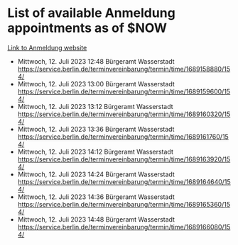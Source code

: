 # List of available Anmeldung appointments as of $NOW
[Link to Anmeldung website](https://service.berlin.de/terminvereinbarung/termin/tag.php?termin=1&anliegen[]=120686&dienstleisterlist=122210,122217,327316,122219,327312,122227,327314,122231,327346,122243,327348,122254,122252,329742,122260,329745,122262,329748,122271,327278,122273,327274,122277,327276,330436,122280,327294,122282,327290,122284,327292,122291,327270,122285,327266,122286,327264,122296,327268,150230,329760,122297,327286,122294,327284,122312,329763,122314,329775,122304,327330,122311,327334,122309,327332,317869,122281,327352,122279,329772,122283,122276,327324,122274,327326,122267,329766,122246,327318,122251,327320,122257,327322,122208,327298,122226,327300&herkunft=http%3A%2F%2Fservice.berlin.de%2Fdienstleistung%2F120686%2F)
- Mittwoch, 12. Juli 2023 12:48 Bürgeramt Wasserstadt https://service.berlin.de/terminvereinbarung/termin/time/1689158880/154/
- Mittwoch, 12. Juli 2023 13:00 Bürgeramt Wasserstadt https://service.berlin.de/terminvereinbarung/termin/time/1689159600/154/
- Mittwoch, 12. Juli 2023 13:12 Bürgeramt Wasserstadt https://service.berlin.de/terminvereinbarung/termin/time/1689160320/154/
- Mittwoch, 12. Juli 2023 13:36 Bürgeramt Wasserstadt https://service.berlin.de/terminvereinbarung/termin/time/1689161760/154/
- Mittwoch, 12. Juli 2023 14:12 Bürgeramt Wasserstadt https://service.berlin.de/terminvereinbarung/termin/time/1689163920/154/
- Mittwoch, 12. Juli 2023 14:24 Bürgeramt Wasserstadt https://service.berlin.de/terminvereinbarung/termin/time/1689164640/154/
- Mittwoch, 12. Juli 2023 14:36 Bürgeramt Wasserstadt https://service.berlin.de/terminvereinbarung/termin/time/1689165360/154/
- Mittwoch, 12. Juli 2023 14:48 Bürgeramt Wasserstadt https://service.berlin.de/terminvereinbarung/termin/time/1689166080/154/
